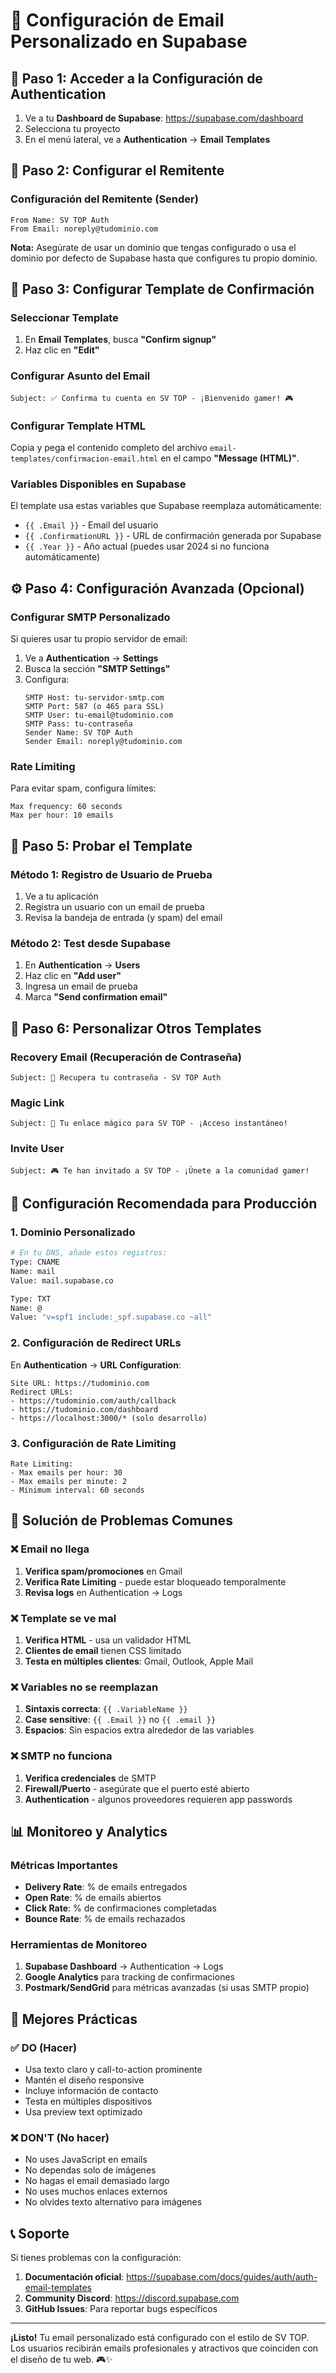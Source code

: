 # 📧 Configuración de Email Personalizado en Supabase

## 🚀 Paso 1: Acceder a la Configuración de Authentication

1. Ve a tu **Dashboard de Supabase**: https://supabase.com/dashboard
2. Selecciona tu proyecto
3. En el menú lateral, ve a **Authentication** → **Email Templates**

## 📝 Paso 2: Configurar el Remitente

### Configuración del Remitente (Sender)
```
From Name: SV TOP Auth
From Email: noreply@tudominio.com
```

**Nota:** Asegúrate de usar un dominio que tengas configurado o usa el dominio por defecto de Supabase hasta que configures tu propio dominio.

## 🎨 Paso 3: Configurar Template de Confirmación

### Seleccionar Template
1. En **Email Templates**, busca **"Confirm signup"**
2. Haz clic en **"Edit"**

### Configurar Asunto del Email
```
Subject: ✅ Confirma tu cuenta en SV TOP - ¡Bienvenido gamer! 🎮
```

### Configurar Template HTML
Copia y pega el contenido completo del archivo `email-templates/confirmacion-email.html` en el campo **"Message (HTML)"**.

### Variables Disponibles en Supabase
El template usa estas variables que Supabase reemplaza automáticamente:
- `{{ .Email }}` - Email del usuario
- `{{ .ConfirmationURL }}` - URL de confirmación generada por Supabase
- `{{ .Year }}` - Año actual (puedes usar 2024 si no funciona automáticamente)

## ⚙️ Paso 4: Configuración Avanzada (Opcional)

### Configurar SMTP Personalizado
Si quieres usar tu propio servidor de email:

1. Ve a **Authentication** → **Settings**
2. Busca la sección **"SMTP Settings"**
3. Configura:
   ```
   SMTP Host: tu-servidor-smtp.com
   SMTP Port: 587 (o 465 para SSL)
   SMTP User: tu-email@tudominio.com
   SMTP Pass: tu-contraseña
   Sender Name: SV TOP Auth
   Sender Email: noreply@tudominio.com
   ```

### Rate Limiting
Para evitar spam, configura límites:
```
Max frequency: 60 seconds
Max per hour: 10 emails
```

## 🧪 Paso 5: Probar el Template

### Método 1: Registro de Usuario de Prueba
1. Ve a tu aplicación
2. Registra un usuario con un email de prueba
3. Revisa la bandeja de entrada (y spam) del email

### Método 2: Test desde Supabase
1. En **Authentication** → **Users**
2. Haz clic en **"Add user"**
3. Ingresa un email de prueba
4. Marca **"Send confirmation email"**

## 📱 Paso 6: Personalizar Otros Templates

### Recovery Email (Recuperación de Contraseña)
```
Subject: 🔑 Recupera tu contraseña - SV TOP Auth
```

### Magic Link
```
Subject: 🔗 Tu enlace mágico para SV TOP - ¡Acceso instantáneo!
```

### Invite User
```
Subject: 🎮 Te han invitado a SV TOP - ¡Únete a la comunidad gamer!
```

## 🎯 Configuración Recomendada para Producción

### 1. Dominio Personalizado
```bash
# En tu DNS, añade estos registros:
Type: CNAME
Name: mail
Value: mail.supabase.co

Type: TXT
Name: @
Value: "v=spf1 include:_spf.supabase.co ~all"
```

### 2. Configuración de Redirect URLs
En **Authentication** → **URL Configuration**:
```
Site URL: https://tudominio.com
Redirect URLs: 
- https://tudominio.com/auth/callback
- https://tudominio.com/dashboard
- https://localhost:3000/* (solo desarrollo)
```

### 3. Configuración de Rate Limiting
```
Rate Limiting:
- Max emails per hour: 30
- Max emails per minute: 2
- Minimum interval: 60 seconds
```

## 🔧 Solución de Problemas Comunes

### ❌ Email no llega
1. **Verifica spam/promociones** en Gmail
2. **Verifica Rate Limiting** - puede estar bloqueado temporalmente
3. **Revisa logs** en Authentication → Logs

### ❌ Template se ve mal
1. **Verifica HTML** - usa un validador HTML
2. **Clientes de email** tienen CSS limitado
3. **Testa en múltiples clientes**: Gmail, Outlook, Apple Mail

### ❌ Variables no se reemplazan
1. **Sintaxis correcta**: `{{ .VariableName }}`
2. **Case sensitive**: `{{ .Email }}` no `{{ .email }}`
3. **Espacios**: Sin espacios extra alrededor de las variables

### ❌ SMTP no funciona
1. **Verifica credenciales** de SMTP
2. **Firewall/Puerto** - asegúrate que el puerto esté abierto
3. **Authentication** - algunos proveedores requieren app passwords

## 📊 Monitoreo y Analytics

### Métricas Importantes
- **Delivery Rate**: % de emails entregados
- **Open Rate**: % de emails abiertos
- **Click Rate**: % de confirmaciones completadas
- **Bounce Rate**: % de emails rechazados

### Herramientas de Monitoreo
1. **Supabase Dashboard** → Authentication → Logs
2. **Google Analytics** para tracking de confirmaciones
3. **Postmark/SendGrid** para métricas avanzadas (si usas SMTP propio)

## 🚀 Mejores Prácticas

### ✅ DO (Hacer)
- Usa texto claro y call-to-action prominente
- Mantén el diseño responsive
- Incluye información de contacto
- Testa en múltiples dispositivos
- Usa preview text optimizado

### ❌ DON'T (No hacer)
- No uses JavaScript en emails
- No dependas solo de imágenes
- No hagas el email demasiado largo
- No uses muchos enlaces externos
- No olvides texto alternativo para imágenes

## 📞 Soporte

Si tienes problemas con la configuración:
1. **Documentación oficial**: https://supabase.com/docs/guides/auth/auth-email-templates
2. **Community Discord**: https://discord.supabase.com
3. **GitHub Issues**: Para reportar bugs específicos

---

**¡Listo!** Tu email personalizado está configurado con el estilo de SV TOP. Los usuarios recibirán emails profesionales y atractivos que coinciden con el diseño de tu web. 🎮✨ 